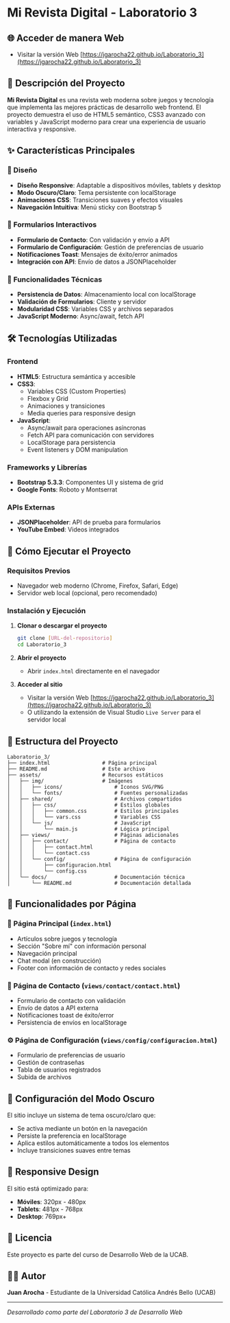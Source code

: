 # Mi Revista Digital - Laboratorio 3

## 🌐 Acceder de manera Web

- Visitar la versión Web [https://jgarocha22.github.io/Laboratorio_3](https://jgarocha22.github.io/Laboratorio_3)

## 📰 Descripción del Proyecto

**Mi Revista Digital** es una revista web moderna sobre juegos y tecnología que implementa las mejores prácticas de desarrollo web frontend. El proyecto demuestra el uso de HTML5 semántico, CSS3 avanzado con variables y JavaScript moderno para crear una experiencia de usuario interactiva y responsive.

## ✨ Características Principales

### 🎨 Diseño
- **Diseño Responsive**: Adaptable a dispositivos móviles, tablets y desktop
- **Modo Oscuro/Claro**: Tema persistente con localStorage
- **Animaciones CSS**: Transiciones suaves y efectos visuales
- **Navegación Intuitiva**: Menú sticky con Bootstrap 5

### 📝 Formularios Interactivos
- **Formulario de Contacto**: Con validación y envío a API
- **Formulario de Configuración**: Gestión de preferencias de usuario
- **Notificaciones Toast**: Mensajes de éxito/error animados
- **Integración con API**: Envío de datos a JSONPlaceholder

### 🔧 Funcionalidades Técnicas
- **Persistencia de Datos**: Almacenamiento local con localStorage
- **Validación de Formularios**: Cliente y servidor
- **Modularidad CSS**: Variables CSS y archivos separados
- **JavaScript Moderno**: Async/await, fetch API

## 🛠️ Tecnologías Utilizadas

### Frontend
- **HTML5**: Estructura semántica y accesible
- **CSS3**: 
  - Variables CSS (Custom Properties)
  - Flexbox y Grid
  - Animaciones y transiciones
  - Media queries para responsive design
- **JavaScript**:
  - Async/await para operaciones asíncronas
  - Fetch API para comunicación con servidores
  - LocalStorage para persistencia
  - Event listeners y DOM manipulation

### Frameworks y Librerías
- **Bootstrap 5.3.3**: Componentes UI y sistema de grid
- **Google Fonts**: Roboto y Montserrat

### APIs Externas
- **JSONPlaceholder**: API de prueba para formularios
- **YouTube Embed**: Videos integrados

## 🚀 Cómo Ejecutar el Proyecto

### Requisitos Previos
- Navegador web moderno (Chrome, Firefox, Safari, Edge)
- Servidor web local (opcional, pero recomendado)

### Instalación y Ejecución

1. **Clonar o descargar el proyecto**
   ```bash
   git clone [URL-del-repositorio]
   cd Laboratorio_3
   ```

2. **Abrir el proyecto**
   - Abrir `index.html` directamente en el navegador

3. **Acceder al sitio**
   - Visitar la versión Web [https://jgarocha22.github.io/Laboratorio_3](https://jgarocha22.github.io/Laboratorio_3)
   - O utilizando la extensión de Visual Studio `Live Server` para el servidor local

## 📁 Estructura del Proyecto

```
Laboratorio_3/
├── index.html                 # Página principal
├── README.md                  # Este archivo
├── assets/                    # Recursos estáticos
│   ├── img/                   # Imágenes
│   │   ├── icons/                 # Iconos SVG/PNG
│   │   └── fonts/                 # Fuentes personalizadas
│   ├── shared/                    # Archivos compartidos
│   │   ├── css/                   # Estilos globales
│   │   │   ├── common.css         # Estilos principales
│   │   │   └── vars.css           # Variables CSS
│   │   └── js/                    # JavaScript
│   │       └── main.js            # Lógica principal
│   ├── views/                     # Páginas adicionales
│   │   ├── contact/               # Página de contacto
│   │   │   ├── contact.html
│   │   │   └── contact.css
│   │   └── config/                # Página de configuración
│   │       ├── configuracion.html
│   │       └── config.css
│   └── docs/                      # Documentación técnica
│       └── README.md              # Documentación detallada
```

## 🎯 Funcionalidades por Página

### 📄 Página Principal (`index.html`)
- Artículos sobre juegos y tecnología
- Sección "Sobre mí" con información personal
- Navegación principal
- Chat modal (en construcción)
- Footer con información de contacto y redes sociales

### 📧 Página de Contacto (`views/contact/contact.html`)
- Formulario de contacto con validación
- Envío de datos a API externa
- Notificaciones toast de éxito/error
- Persistencia de envíos en localStorage

### ⚙️ Página de Configuración (`views/config/configuracion.html`)
- Formulario de preferencias de usuario
- Gestión de contraseñas
- Tabla de usuarios registrados
- Subida de archivos

## 🔧 Configuración del Modo Oscuro

El sitio incluye un sistema de tema oscuro/claro que:
- Se activa mediante un botón en la navegación
- Persiste la preferencia en localStorage
- Aplica estilos automáticamente a todos los elementos
- Incluye transiciones suaves entre temas

## 📱 Responsive Design

El sitio está optimizado para:
- **Móviles**: 320px - 480px
- **Tablets**: 481px - 768px
- **Desktop**: 769px+

## 📄 Licencia

Este proyecto es parte del curso de Desarrollo Web de la UCAB.

## 👨‍💻 Autor

**Juan Arocha** - Estudiante de la Universidad Católica Andrés Bello (UCAB)

---

*Desarrollado como parte del Laboratorio 3 de Desarrollo Web*